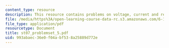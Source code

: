 ```yaml
---
content_type: resource
description: This resource contains problems on voltage, current and resisitance.
file: /media/https%3A/open-learning-course-data-rc.s3.amazonaws.com/6-101-introductory-analog-electronics-laboratory-spring-2007/993abaec36e0f04abf538a25889d772e_st07_problemset_5.pdf
file_type: application/pdf
resourcetype: Document
title: st07_problemset_5.pdf
uid: 993abaec-36e0-f04a-bf53-8a25889d772e
---
```

